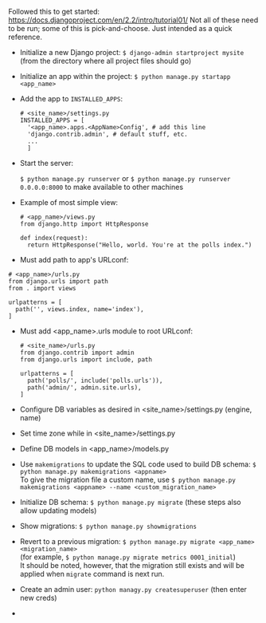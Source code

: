 Followed this to get started: https://docs.djangoproject.com/en/2.2/intro/tutorial01/
Not all of these need to be run; some of this is pick-and-choose. Just intended as a quick reference.

- Initialize a new Django project: `$ django-admin startproject mysite` (from the directory where all project files should go)
  
- Initialize an app within the project: `$ python manage.py startapp <app_name>`
  
- Add the app to `INSTALLED_APPS`:

  ```
  # <site_name>/settings.py
  INSTALLED_APPS = [
    '<app_name>.apps.<AppName>Config', # add this line
    'django.contrib.admin', # default stuff, etc.
    ...
    ]
  ```

- Start the server:

  `$ python manage.py runserver` or `$ python manage.py runserver 0.0.0.0:8000` to make available to other machines
  
- Example of most simple view:

  ```
  # <app_name>/views.py
  from django.http import HttpResponse
  
  def index(request):
    return HttpResponse("Hello, world. You're at the polls index.")
  ```
  
 - Must add path to app's URLconf:
 
  ```
  # <app_name>/urls.py
  from django.urls import path
  from . import views

  urlpatterns = [
    path('', views.index, name='index'),
  ]
  ```

- Must add <app_name>.urls module to root URLconf:

  ```
  # <site_name>/urls.py
  from django.contrib import admin
  from django.urls import include, path

  urlpatterns = [
    path('polls/', include('polls.urls')),
    path('admin/', admin.site.urls),
  ]
  ```
    
- Configure DB variables as desired in <site_name>/settings.py (engine, name)

- Set time zone while in <site_name>/settings.py

- Define DB models in <app_name>/models.py

- Use `makemigrations` to update the SQL code used to build DB schema: `$ python manage.py makemigrations <appname>`<br/>
To give the migration file a custom name, use `$ python manage.py makemigrations <appname> --name <custom_migration_name>`

- Initialize DB schema: `$ python manage.py migrate` (these steps also allow updating models)

- Show migrations: `$ python manage.py showmigrations`

- Revert to a previous migration: `$ python manage.py migrate <app_name> <migration_name>`<br/>
(for example, `$ python manage.py migrate metrics 0001_initial`)<br/>
It should be noted, however, that the migration still exists and will be applied when `migrate` command is next run.

- Create an admin user: `python managy.py createsuperuser` (then enter new creds)

- 



